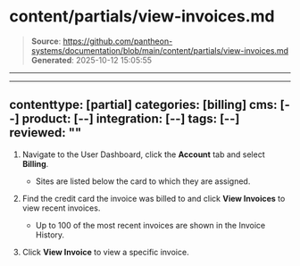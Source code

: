# content/partials/view-invoices.md

> **Source**: https://github.com/pantheon-systems/documentation/blob/main/content/partials/view-invoices.md
> **Generated**: 2025-10-12 15:05:55

---

---
contenttype: [partial]
categories: [billing]
cms: [--]
product: [--]
integration: [--]
tags: [--]
reviewed: ""
---

1. Navigate to the User Dashboard, click the **<Icon icon="gear" /> Account** tab and select **Billing**.

    - Sites are listed below the card to which they are assigned.

1. Find the credit card the invoice was billed to and click **View Invoices** to view recent invoices.

    - Up to 100 of the most recent invoices are shown in the Invoice History.

1.  Click **View Invoice** to view a specific invoice.
